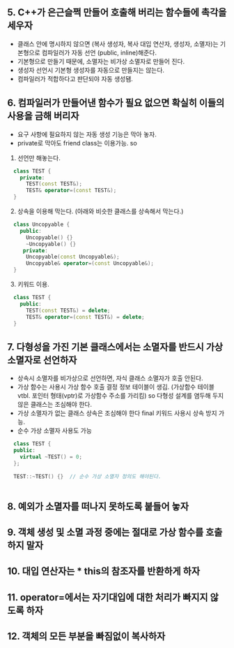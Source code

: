 
## 5. C++가 은근슬쩍 만들어 호출해 버리는 함수들에 촉각을 세우자
  - 클래스 안에 명시하지 않으면 (복사 생성자, 복사 대입 연산자, 생성자, 소멸자)는 기본형으로 컴파일러가 자동 선언 (public, inline)해준다.
  - 기본형으로 만들기 때문에, 소멸자는 비가상 소멸자로 만들어 진다.
  - 생성자 선언시 기본형 생성자를 자동으로 만들지는 않는다.
  - 컴파일러가 적합하다고 판단되야 자동 생성됌.

## 6. 컴파일러가 만들어낸 함수가 필요 없으면 확실히 이들의 사용을 금해 버리자

  - 요구 사항에 필요하지 않는 자동 생성 기능은 막아 놓자.
  - private로 막아도 friend class는 이용가능. so
  1. 선언만 해놓는다.
```cpp
  class TEST {
    private:
      TEST(const TEST&);
      TEST& operator=(const TEST&);
  }
```
  2. 상속을 이용해 막는다. (아래와 비슷한 클래스를 상속해서 막는다.)
```cpp
  class Uncopyable {
    public:
      Uncopyable() {}
      ~Uncopyable() {}
     private:
      Uncopyable(const Uncopyable&);
      Uncopyable& operator=(const Uncopyable&);
  }
```
  3. 키워드 이용.
```cpp
  class TEST {
    public:
      TEST(const TEST&) = delete;
      TEST& operator=(const TEST&) = delete;
  }
```

## 7. 다형성을 가진 기본 클래스에서는 소멸자를 반드시 가상 소멸자로 선언하자

  - 상속시 소멸자를 비가상으로 선언하면, 자식 클래스 소멸자가 호출 안된다.
  - 가상 함수는 사용시 가상 함수 호출 결정 정보 테이블이 생김. (가상함수 테이블 vtbl. 포인터 형태(vptr)로 가상함수 주소를 가리킴) so 다형성 설계를 염두해 두지 않은 클래스는 조심해야 한다.
  - 가상 소멸자가 없는 클래스 상속은 조심해야 한다 final 키워드 사용시 상속 방지 가능.
  - 순수 가상 소멸자 사용도 가능
```cpp
  class TEST {
  public:
    virtual ~TEST() = 0;
  };
  
  TEST::~TEST() {}  // 순수 가상 소멸자 정의도 해야된다.
  
```

## 8. 예외가 소멸자를 떠나지 못하도록 붙들어 놓자


## 9. 객체 생성 및 소멸 과정 중에는 절대로 가상 함수를 호출하지 말자
## 10. 대입 연산자는 * this의 참조자를 반환하게 하자
## 11. operator=에서는 자기대입에 대한 처리가 빠지지 않도록 하자
## 12. 객체의 모든 부분을 빠짐없이 복사하자
